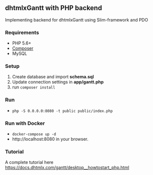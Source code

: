 dhtmlxGantt with PHP backend
------------

Implementing backend for dhtmlxGantt using Slim-framework and PDO

### Requirements

- PHP 5.6+
- [Composer](https://getcomposer.org/)
- MySQL

### Setup

1. Create database and import **schema.sql**
2. Update connection settings in **app/gantt.php**
3. run `composer install`

### Run

- `php -S 0.0.0.0:8080 -t public public/index.php`

### Run with Docker

- `docker-compose up -d`
- http://localhost:8080 in your browser.

### Tutorial

A complete tutorial here https://docs.dhtmlx.com/gantt/desktop__howtostart_php.html
